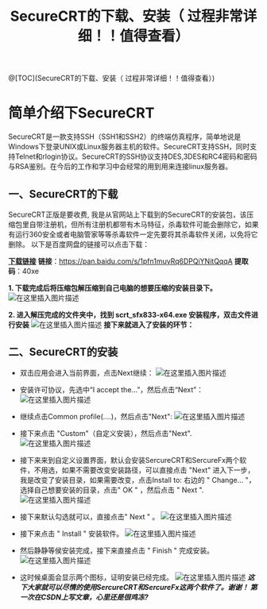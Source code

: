﻿---
layout: post
category: life
title: SecureCRT的下载、安装（ 过程非常详细！！值得查看）
tagline: by 沉默王二
tags: 
  - 程序员
---


@[TOC](SecureCRT的下载、安装（ 过程非常详细！！值得查看）)

# 简单介绍下SecureCRT

SecureCRT是一款支持SSH（SSH1和SSH2）的终端仿真程序，简单地说是Windows下登录UNIX或Linux服务器主机的软件。SecureCRT支持SSH，同时支持Telnet和rlogin协议。SecureCRT的SSH协议支持DES,3DES和RC4密码和密码与RSA鉴别。在今后的工作和学习中会经常的用到用来连接linux服务器。

## 一、SecureCRT的下载

SecureCRT正版是要收费, 我是从官网站上下载到的SecureCRT的安装包，该压缩包里自带注册机，但所有注册机都带有木马特征，杀毒软件可能会删除它，如果有运行360安全或者电脑管家等等杀毒软件一定先要将其杀毒软件关闭，以免将它删除。
以下是百度网盘的链接可以点击下载：


**[下载链接](https://pan.baidu.com/s/1pfn1muyRq6DPQiYNitQqqA)** 
**链接**：https://pan.baidu.com/s/1pfn1muyRq6DPQiYNitQqqA 
**提取码**：40xe



 **1. 下载完成后将压缩包解压缩到自己电脑的想要压缩的安装目录下。**
![在这里插入图片描述](https://img-blog.csdnimg.cn/20190902114223322.png?x-oss-process=image/watermark,type_ZmFuZ3poZW5naGVpdGk,shadow_10,text_aHR0cHM6Ly9ibG9nLmNzZG4ubmV0L3FxXzM5MDUyNTEz,size_16,color_FFFFFF,t_70)

 **2. 进入解压完成的文件夹中，找到 scrt_sfx833-x64.exe 安装程序，双击文件进行安装**
	 ![在这里插入图片描述](https://img-blog.csdnimg.cn/20190902143124348.png?x-oss-process=image/watermark,type_ZmFuZ3poZW5naGVpdGk,shadow_10,text_aHR0cHM6Ly9ibG9nLmNzZG4ubmV0L3FxXzM5MDUyNTEz,size_16,color_FFFFFF,t_70)
 **接下来就进入了安装的环节：**

## 二、SecureCRT的安装

 - 双击应用会进入当前界面，点击Next继续：
	![在这里插入图片描述](https://img-blog.csdnimg.cn/20190902144358974.png?x-oss-process=image/watermark,type_ZmFuZ3poZW5naGVpdGk,shadow_10,text_aHR0cHM6Ly9ibG9nLmNzZG4ubmV0L3FxXzM5MDUyNTEz,size_16,color_FFFFFF,t_70)
 - 安装许可协议，先选中“I accept the...”，然后点击“Next”：
 	![在这里插入图片描述](https://img-blog.csdnimg.cn/20190912170529329.png?x-oss-process=image/watermark,type_ZmFuZ3poZW5naGVpdGk,shadow_10,text_aHR0cHM6Ly9ibG9nLmNzZG4ubmV0L3FxXzM5MDUyNTEz,size_16,color_FFFFFF,t_70)
 - 继续点击Common profile(....)，然后点击"Next":
![在这里插入图片描述](https://img-blog.csdnimg.cn/2019091217163578.png?x-oss-process=image/watermark,type_ZmFuZ3poZW5naGVpdGk,shadow_10,text_aHR0cHM6Ly9ibG9nLmNzZG4ubmV0L3FxXzM5MDUyNTEz,size_16,color_FFFFFF,t_70)
 - 接下来点击 "Custom"（自定义安装），然后点击"Next".
	![在这里插入图片描述](https://img-blog.csdnimg.cn/20190912171918632.png?x-oss-process=image/watermark,type_ZmFuZ3poZW5naGVpdGk,shadow_10,text_aHR0cHM6Ly9ibG9nLmNzZG4ubmV0L3FxXzM5MDUyNTEz,size_16,color_FFFFFF,t_70)
	
 - 接下来来到自定义设置界面，默认会安装SercureCRT和SercureFx两个软件，不用选，如果不需要改变安装路径，可以直接点击 "Next" 进入下一步，我是改变了安装目录，如果需要改变，点击Install to: 右边的 " Change… "，选择自己想要安装的目录，点击" OK " ，然后点击 " Next ".
 ![在这里插入图片描述](https://img-blog.csdnimg.cn/20190912173048684.png?x-oss-process=image/watermark,type_ZmFuZ3poZW5naGVpdGk,shadow_10,text_aHR0cHM6Ly9ibG9nLmNzZG4ubmV0L3FxXzM5MDUyNTEz,size_16,color_FFFFFF,t_70)
 - 接下来默认勾选就可以，直接点击" Next " 。
 ![在这里插入图片描述](https://img-blog.csdnimg.cn/20190912173339331.png?x-oss-process=image/watermark,type_ZmFuZ3poZW5naGVpdGk,shadow_10,text_aHR0cHM6Ly9ibG9nLmNzZG4ubmV0L3FxXzM5MDUyNTEz,size_16,color_FFFFFF,t_70)
 - 接下来点击 " Install " 安装软件。
 ![在这里插入图片描述](https://img-blog.csdnimg.cn/20190912173929901.png?x-oss-process=image/watermark,type_ZmFuZ3poZW5naGVpdGk,shadow_10,text_aHR0cHM6Ly9ibG9nLmNzZG4ubmV0L3FxXzM5MDUyNTEz,size_16,color_FFFFFF,t_70)
 - 然后静静等侯安装完成，接下来直接点击 " Finish " 完成安装。
![在这里插入图片描述](https://img-blog.csdnimg.cn/20190912174148932.png?x-oss-process=image/watermark,type_ZmFuZ3poZW5naGVpdGk,shadow_10,text_aHR0cHM6Ly9ibG9nLmNzZG4ubmV0L3FxXzM5MDUyNTEz,size_16,color_FFFFFF,t_70)
 - 这时候桌面会显示两个图标，证明安装已经完成。
 ![在这里插入图片描述](https://img-blog.csdnimg.cn/20190912174343597.png?x-oss-process=image/watermark,type_ZmFuZ3poZW5naGVpdGk,shadow_10,text_aHR0cHM6Ly9ibG9nLmNzZG4ubmV0L3FxXzM5MDUyNTEz,size_16,color_FFFFFF,t_70)
 ***这下大家就可以尽情的使用SercureCRT和SercureFx这两个软件了。谢谢！
  第一次在CSDN上写文章，心里还是很鸡冻?***
